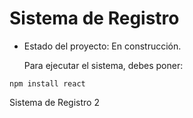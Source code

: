 <h1> Sistema de Registro</h1>

- Estado del proyecto: En construcción.

  Para ejecutar el sistema, debes poner:

```npm install react``` 

Sistema de Registro 2

